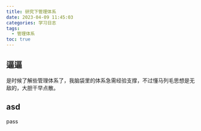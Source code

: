 ```yaml
---
title: 研究下管理体系
date: 2023-04-09 11:45:03
categories: 学习日志
tags:
  - 管理体系
toc: true
---
```


## 逼逼

是时候了解些管理体系了，我脑袋里的体系急需经验支撑，不过懂马列毛思想是无敌的，大胆干早点散。

<!--more-->

## asd

pass
